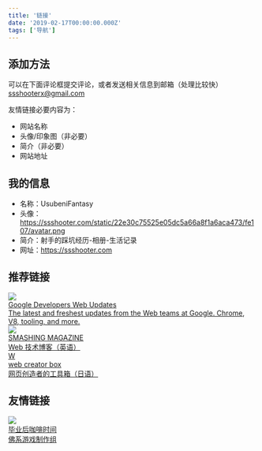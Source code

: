 ```yaml
---
title: '链接'
date: '2019-02-17T00:00:00.000Z'
tags: ['导航']
---
```


## 添加方法

可以在下面评论框提交评论，或者发送相关信息到邮箱（处理比较快）<br />ssshooterx@gmail.com

友情链接必要内容为：

- 网站名称
- 头像/印象图（非必要）
- 简介（非必要）
- 网站地址

## 我的信息

- 名称：UsubeniFantasy
- 头像：https://ssshooter.com/static/22e30c75525e05dc5a66a8f1a6aca473/fe107/avatar.png
- 简介：射手的踩坑经历-相册-生活记录
- 网址：https://ssshooter.com

## 推荐链接

<a target="_blank" href="https://developers.google.com/web/updates/">
    <div class="link-card">
        <img src="https://developers.google.cn/web/images/web-fundamentals-icon192x192.png">
        <div class="info">
            <div class="title">Google Developers Web Updates</div>
            <div class="descript">The latest and freshest updates from the Web teams at Google. Chrome, V8, tooling, and more.</div>
        </div>
    </div>
</a>

<a target="_blank" href="https://www.webcreatorbox.com/">
    <div class="link-card">
        <img src="https://www.smashingmagazine.com/images/footer/tablet__left.svg">
        <div class="info">
            <div class="title">SMASHING MAGAZINE</div>
            <div class="descript">Web 技术博客（英语）</div>
        </div>
    </div>
</a>

<a target="_blank" href="https://www.webcreatorbox.com/">
    <div class="link-card">
        <div class="noimage">W</div>
        <div class="info">
            <div class="title">web creator box</div>
            <div class="descript">网页创造者的工具箱（日语）</div>
        </div>
    </div>
</a>

## 友情链接


<a target="_blank" href="http://skt-studio.com/">
    <div class="link-card">
        <img src="https://tva4.sinaimg.cn/crop.0.0.690.690.180/c1679d2ajw8epdaoxuxtmj20j60j6mzu.jpg">
        <div class="info">
            <div class="title">毕业后咖啡时间</div>
            <div class="descript">佛系游戏制作组</div>
        </div>
    </div>
</a>
